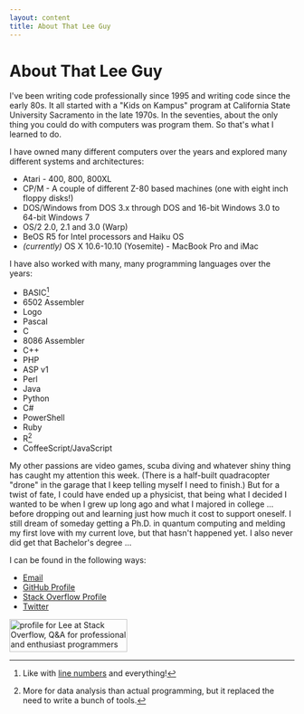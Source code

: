 ```yaml
---
layout: content
title: About That Lee Guy
---
```


# About That Lee Guy

I've been writing code professionally since 1995 and writing code since the early 80s. It all started with a "Kids on Kampus" program at California State University Sacramento in the late 1970s. In the seventies, about the only thing you could do with computers was program them. So that's what I learned to do.

I have owned many different computers over the years and explored many different systems and architectures:

* Atari - 400, 800, 800XL
* CP/M - A couple of different Z-80 based machines (one with eight inch floppy disks!)
* DOS/Windows from DOS 3.x through DOS and 16-bit Windows 3.0 to 64-bit Windows 7
* OS/2 2.0, 2.1 and 3.0 (Warp)
* BeOS R5 for Intel processors and Haiku OS
* *(currently)* OS X 10.6-10.10 (Yosemite) - MacBook Pro and iMac

I have also worked with many, many programming languages over the years:

* BASIC[^1]
* 6502 Assembler
* Logo
* Pascal
* C
* 8086 Assembler
* C++
* PHP
* ASP v1
* Perl
* Java
* Python
* C#
* PowerShell
* Ruby
* R[^2]
* CoffeeScript/JavaScript

My other passions are video games, scuba diving and whatever shiny thing has caught my attention this week. (There is a half-built quadracopter "drone" in the garage that I keep telling myself I need to finish.) But for a twist of fate, I could have ended up a physicist, that being what I decided I wanted to be when I grew up long ago and what I majored in college ... before dropping out and learning just how much it cost to support oneself. I still dream of someday getting a Ph.D. in quantum computing and melding my first love with my current love, but that hasn't happened yet. I also never did get that Bachelor's degree ...

I can be found in the following ways:

* <a href="mailto:lee@lee-dohm.com">Email</a>
* [GitHub Profile][github]
* [Stack Overflow Profile][stack-overflow]
* [Twitter][twitter]

<a href="http://stackoverflow.com/users/1954/lee">
<img src="http://stackoverflow.com/users/flair/1954.png" width="208" height="58" alt="profile for Lee at Stack Overflow, Q&amp;A for professional and enthusiast programmers" title="profile for Lee at Stack Overflow, Q&amp;A for professional and enthusiast programmers">
</a>

[^1]: Like with [line numbers][line-numbers] and everything!
[^2]: More for data analysis than actual programming, but it replaced the need to write a bunch of tools.

[github]: https://github.com/lee-dohm
[line-numbers]: http://en.wikipedia.org/wiki/Line_number
[stack-overflow]: http://stackoverflow.com/users/1954/lee
[twitter]: https://twitter.com/leedohm
